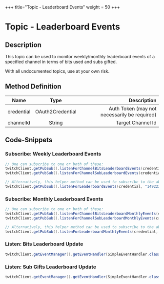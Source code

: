 +++
title="Topic - Leaderboard Events"
weight = 50
+++

# Topic - Leaderboard Events

## Description

This topic can be used to monitor weekly/monthly leaderboard events of a specified channel in terms of bits used and subs gifted.

With all undocumented topics, use at your own risk.

## Method Definition

| Name          | Type      | Description  |
| ------------- |:---------:| -----------------:|
| credential | OAuth2Credential | Auth Token (may not necessarily be required) |
| channelId | String | Target Channel Id |

## Code-Snippets

### Subscribe: Weekly Leaderboard Events

```java
// One can subscribe to one or both of these:
twitchClient.getPubSub().listenForChannelBitsLeaderboardEvents(credential, "149223493");
twitchClient.getPubSub().listenForChannelSubLeaderboardEvents(credential, "149223493");

// Alternatively, this helper method can be used to subscribe to the above two topics in one line:
twitchClient.getPubSub().listenForLeaderboardEvents(credential, "149223493");
```

### Subscribe: Monthly Leaderboard Events

```java
// One can subscribe to one or both of these:
twitchClient.getPubSub().listenForChannelBitsLeaderboardMonthlyEvents(credential, "149223493");
twitchClient.getPubSub().listenForChannelSubLeaderboardMonthlyEvents(credential, "149223493");

// Alternatively, this helper method can be used to subscribe to the above two topics in one line:
twitchClient.getPubSub().listenForLeaderboardMonthlyEvents(credential, "149223493");
```

### Listen: Bits Leaderboard Update

```java
twitchClient.getEventManager().getEventHandler(SimpleEventHandler.class).onEvent(BitsLeaderboardEvent.class, System.out::println);
```

### Listen: Sub Gifts Leaderboard Update

```java
twitchClient.getEventManager().getEventHandler(SimpleEventHandler.class).onEvent(SubLeaderboardEvent.class, System.out::println);
```
